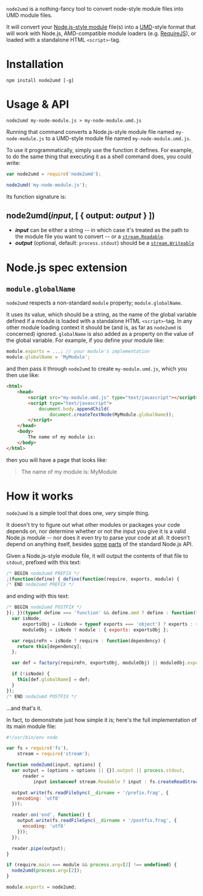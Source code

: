 `node2umd` is a nothing-fancy tool to convert node-style module files into UMD module files.

It will convert your [Node.js-style module](http://nodejs.org/api/modules.html) file(s) into a [UMD](https://github.com/umdjs/umd)-style format that will work with Node.js, AMD-compatible module loaders (e.g. [RequireJS](http://requirejs.org/)), or loaded with a standalone HTML `<script>`-tag.

# Installation

`npm install node2umd [-g]`

# Usage & API

`node2umd my-node-module.js > my-node-module.umd.js`

Running that command converts a Node.js-style module file named `my-node-module.js` to a UMD-style module file named `my-node-module.umd.js`.

To use it programmatically, simply use the function it defines. For example, to do the same thing that executing it as a shell command does, you could write:

```javascript
var node2umd = require('node2umd');

node2umd('my-node-module.js');
```

Its function signature is:

## node2umd(_input_, [ { output: _output_ } ])

*	**_input_** can be either a string -- in which case it's treated as the path to the module file you want to convert -- or a [`stream.Readable`](http://nodejs.org/api/stream.html#stream_class_stream_readable).
*	**_output_** (optional, default: `process.stdout`) should be a [`stream.Writeable`](http://nodejs.org/api/stream.html#stream_class_stream_writable)

# Node.js spec extension

## `module.globalName`

`node2umd` respects a non-standard `module` property; `module.globalName`.

It uses its value, which should be a string, as the name of the global variable defined if a module is loaded with a standalone HTML `<script>`-tag. In any other module loading context it should be (and is, as far as `node2umd` is concerned) ignored. `globalName` is also added as a property on the value of the global variable. For example, if you define your module like:

```javascript
module.exports = ...; // your module's implementation
module.globalName = 'MyModule';
```

and then pass it through `node2umd` to create `my-module.umd.js`, which you then use like:

```html
<html>
	<head>
		<script src="my-module.umd.js" type="text/javascript"></script>
		<script type="text/javascript">
			document.body.appendChild(
				document.createTextNode(MyModule.globalName));
		</script>
	</head>
	<body>
		The name of my module is: 
	</body>
</html>
```

then you will have a page that looks like:

> The name of my module is: MyModule

# How it works

`node2umd` is a simple tool that does one, _very_ simple thing.

It doesn't try to figure out what other modules or packages your code depends on, nor determine whether or not the input you give it is a valid Node.js module -- nor does it even try to parse your code at all. It doesn't depend on anything itself, besides [some](http://nodejs.org/api/fs.html) [parts](http://nodejs.org/api/stream.html) of the standard Node.js API.

Given a Node.js-style module file, it will output the contents of that file to `stdout`, prefixed with this text:

```javascript
/* BEGIN node2umd PREFIX */
;(function(define) { define(function(require, exports, module) {
/* END node2umd PREFIX */
```

and ending with this text:

```javascript
/* BEGIN node2umd POSTFIX */
}); })(typeof define === 'function' && define.amd ? define : function(factory) {
  var isNode,
      exportsObj = (isNode = typeof exports === 'object') ? exports : {},
      moduleObj = isNode ? module : { exports: exportsObj };

  var requireFn = isNode ? require : function(dependency) {
    return this[dependency];
  };

  var def = factory(requireFn, exportsObj, moduleObj) || moduleObj.exports;

  if (!isNode) {
    this[def.globalName] = def;
  }
});
/* END node2umd POSTFIX */
```

...and that's it.

In fact, to demonstrate just how simple it is; here's the full implementation of its main module file:

```javascript
#!/usr/bin/env node

var fs = require('fs'),
    stream = require('stream');

function node2umd(input, options) {
  var output = (options = options || {}).output || process.stdout,
      reader =
          input instanceof stream.Readable ? input : fs.createReadStream(input);

  output.write(fs.readFileSync(__dirname + '/prefix.frag', {
    encoding: 'utf8'
  }));

  reader.on('end', function() {
    output.write(fs.readFileSync(__dirname + '/postfix.frag', {
      encoding: 'utf8'
    }));
  });

  reader.pipe(output);
}

if (require.main === module && process.argv[2] !== undefined) {
  node2umd(process.argv[2]);
}

module.exports = node2umd;
```